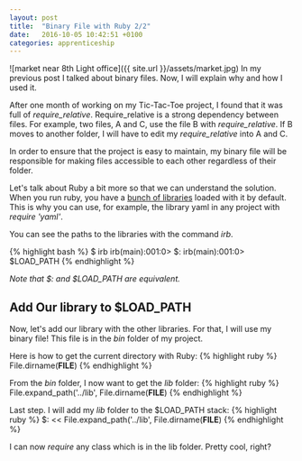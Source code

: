 ```yaml
---
layout: post
title:  "Binary File with Ruby 2/2"
date:   2016-10-05 10:42:51 +0100
categories: apprenticeship
---
```


![market near 8th Light office]({{ site.url }}/assets/market.jpg)
In my previous post I talked about binary files. Now, I will explain why and
how I used it.

After one month of working on my Tic-Tac-Toe project, I found that it was full
of *require_relative*.
Require_relative is a strong dependency between files. For example,
two files, A and C, use the file B with *require_relative*. If B moves to another
folder, I will have to edit my *require_relative* into A and C.

In order to ensure that the project is easy to maintain, my binary file will be responsible
for making files accessible to each other regardless of their folder.

Let's talk about Ruby a bit more so that we can understand the solution.
When you run ruby, you have a [bunch of libraries](http://ruby-doc.org/stdlib-2.3.1/) loaded with it by default.
This is why you can use, for example, the library yaml in any project with *require 'yaml'*.

You can see the paths to the libraries  with the command *irb*.

{% highlight bash %}
$ irb
irb(main):001:0> $:
irb(main):001:0> $LOAD_PATH
{% endhighlight %}

*Note that $: and $LOAD_PATH are equivalent.*

## Add Our library to $LOAD_PATH
Now, let's add our library with the other libraries. For
that, I will use my binary file! This file is in the *bin* folder of my project.

Here is how to get the current directory with Ruby:
{% highlight ruby %}
File.dirname(__FILE__)
{% endhighlight %}

From the *bin* folder, I now want to get the *lib* folder:
{% highlight ruby %}
File.expand_path('../lib', File.dirname(__FILE__)
{% endhighlight %}

Last step. I will add my *lib* folder to the $LOAD_PATH stack:
{% highlight ruby %}
$: << File.expand_path('../lib', File.dirname(__FILE__)
{% endhighlight %}

I can now *require* any class which is in the
lib folder. Pretty cool, right?
